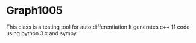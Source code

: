 # Graph1005


This class is a testing tool for auto differentiation
It generates c++ 11 code using python 3.x and sympy

